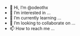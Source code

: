 - 👋 Hi, I’m @odeothx
- 👀 I’m interested in ...
- 🌱 I’m currently learning ...
- 💞️ I’m looking to collaborate on ...
- 📫 How to reach me ...

<!---
odeothx/odeothx is a ✨ special ✨ repository because its `README.md` (this file) appears on your GitHub profile.
You can click the Preview link to take a look at your changes.
--->

